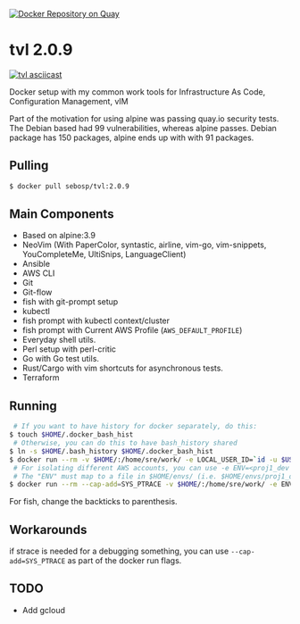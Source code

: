 [![Docker Repository on Quay](https://quay.io/repository/sebosp/tvl/status?token=84ddb0a8-9059-4c43-9125-6d3949ad3e7f "Docker Repository on Quay")](https://quay.io/repository/sebosp/tvl)
# tvl 2.0.9
[![tvl asciicast](https://asciinema.org/a/119550.png)](https://asciinema.org/a/119550)

Docker setup with my common work tools for Infrastructure As Code, Configuration Management, vIM

Part of the motivation for using alpine was passing quay.io security tests.
The Debian based had 99 vulnerabilities, whereas alpine passes.
Debian package has 150 packages, alpine ends up with with 91 packages.

## Pulling
```bash
$ docker pull sebosp/tvl:2.0.9
```

## Main Components
- Based on alpine:3.9
- NeoVim (With PaperColor, syntastic, airline, vim-go, vim-snippets, YouCompleteMe, UltiSnips, LanguageClient)
- Ansible
- AWS CLI
- Git
- Git-flow
- fish with git-prompt setup
- kubectl
- fish prompt with kubectl context/cluster
- fish prompt with Current AWS Profile (`AWS_DEFAULT_PROFILE`)
- Everyday shell utils.
- Perl setup with perl-critic
- Go with Go test utils.
- Rust/Cargo with vim shortcuts for asynchronous tests.
- Terraform

## Running
```bash
 # If you want to have history for docker separately, do this:
$ touch $HOME/.docker_bash_hist
 # Otherwise, you can do this to have bash_history shared
$ ln -s $HOME/.bash_history $HOME/.docker_bash_hist
$ docker run --rm -v $HOME/:/home/sre/work/ -e LOCAL_USER_ID=`id -u $USER` -it sebosp/tvl:2.0.9 
 # For isolating different AWS accounts, you can use -e ENV=<proj1_dev|proj1_qa|...>
 # The "ENV" must map to a file in $HOME/envs/ (i.e. $HOME/envs/proj1_qa)with contains source'able files for AWS credentials.
$ docker run --rm --cap-add=SYS_PTRACE -v $HOME/:/home/sre/work/ -e ENV=proj1_qa -e LOCAL_USER_ID=`id -u $USER` -it sebosp/tvl:2.0.0 
```
For fish, change the backticks to parenthesis.

## Workarounds
if strace is needed for a debugging something, you can use `--cap-add=SYS_PTRACE` as part of the docker run flags.

## TODO
- Add gcloud
